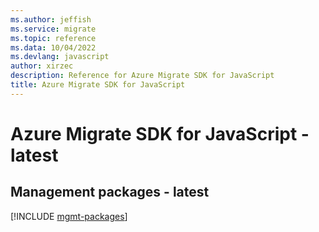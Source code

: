 ```yaml
---
ms.author: jeffish
ms.service: migrate
ms.topic: reference
ms.data: 10/04/2022
ms.devlang: javascript
author: xirzec
description: Reference for Azure Migrate SDK for JavaScript
title: Azure Migrate SDK for JavaScript
---
```

# Azure Migrate SDK for JavaScript - latest

## Management packages - latest
[!INCLUDE [mgmt-packages](migrate-mgmt-index.md)]